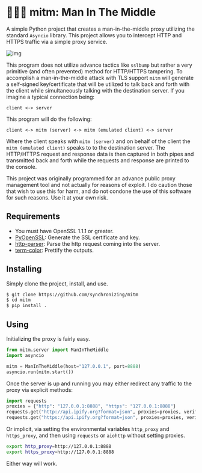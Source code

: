 # 👨🏼‍💻 mitm: Man In The Middle

A simple Python project that creates a man-in-the-middle proxy utilizing the standard `Asyncio` library. This project allows you to intercept HTTP and HTTPS traffic via a simple proxy service.

![img](https://i.imgur.com/ehPTMCh.png)

This program does not utilize advance tactics like `sslbump` but rather a very primitive (and often prevented) method for HTTP/HTTPS tampering. To accomplish a man-in-the-middle attack with TLS support `mitm` will generate a self-signed key/certificate that will be utilized to talk back and forth with the client while simultaneously talking with the destination server. If you imagine a typical connection being:
```
client <-> server
```
This program will do the following:
```
client <-> mitm (server) <-> mitm (emulated client) <-> server
```
Where the client speaks with `mitm (server)` and on behalf of the client the `mitm (emulated client)` speaks to to the destination server. The HTTP/HTTPS request and response data is then captured in both pipes and transmitted back and forth while the requests and response are printed to the console.

This project was originally programmed for an advance public proxy management tool and not actually for reasons of exploit. I do caution those that wish to use this for harm, and do not condone the use of this software for such reasons. Use it at your own risk. 

## Requirements

* You must have OpenSSL 1.1.1 or greater.
* [PyOpenSSL](https://github.com/pyca/pyopenssl): Generate the SSL certificate and key.
* [http-parser](https://github.com/benoitc/http-parser): Parse the http request coming into the server.
* [term-color](https://pypi.org/project/termcolor/): Prettify the outputs.

## Installing

Simply clone the project, install, and use.

```bash
$ git clone https://github.com/synchronizing/mitm
$ cd mitm
$ pip install .
```

## Using

Initializing the proxy is fairly easy.

```python
from mitm.server import ManInTheMiddle
import asyncio

mitm = ManInTheMiddle(host="127.0.0.1", port=8888)
asyncio.run(mitm.start())
```

Once the server is up and running you may either redirect any traffic to the proxy via explicit methods:

```python
import requests
proxies = {"http": "127.0.0.1:8888", "https": "127.0.0.1:8888"}
requests.get("http://api.ipify.org?format=json", proxies=proxies, verify=False).text
requests.get("https://api.ipify.org?format=json", proxies=proxies, verify=False).text
```

Or implicit, via setting the environmental variables `http_proxy` and `https_proxy`, and then using `requests` or `aiohttp` without setting proxies.

```bash
export http_proxy=http://127.0.0.1:8888
export https_proxy=http://127.0.0.1:8888
```

Either way will work.
